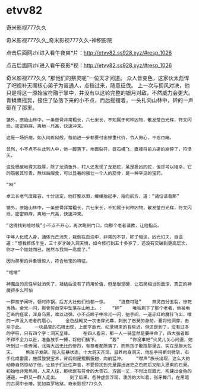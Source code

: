 # etvv82
奇米影视777久久

奇米影视777久久_奇米影视777久久-神积影院

点击后面网zhi进入看午夜爽*片：http://etvv82.ss928.xyz/#resp_1026

点击后面网zhi进入看午夜影*视：http://etvv82.ss928.xyz/#resp_1026

奇米影视777久久    “那他们的祭灵呢”一位天才问道。    众人皆变色，这家伙太彪悍了吧视补天阁核心弟子为普通人，点指过来，随意征伐。    上一次与狈风对决，他只是将这一原始宝符融于掌中，并没有以这轮完整的银月对敌，不然威力会更大。    青鳞鹰摇晃，接住了坠落下来的小不点，而后摇摆着，一头扎向山林中，砰的一声砸在了那里。

    镇外，原始山林中，一条兽骨非常粗长，六七米长，不知属于何种凶物，散发莹白光辉，符文闪烁，密密麻麻，离地一尺高，快速冲来。

    这是一场折磨，如人间炼狱般，每前进一步都要付出惨重代价，令人揪心，不忍目睹。

    显然，小不点不在此列人中，他一脚落下，地面裂开，巨石横飞，直接将前方砸的崩碎了，符溃灭。

    这处栖居地得天独厚，除了龙须鱼外，村人还发现了龙筋蛇，虽是极凶的蛇，但却可以猎杀，它的筋极其珍贵，熬烂后服食，可以显著的强壮一个人的筋骨，是一种罕见的宝药。

    “咻”

    卓云长老气度雍容，十分淡定，他好整以暇，缓缓抬起手，指向前方，道：“诸位请看那”

    镇外，原始山林中，一条兽骨非常粗长，六七米长，不知属于何种凶物，散发莹白光辉，符文闪烁，密密麻麻，离地一尺高，快速冲来。

    “这得找到啥时候”小不点不开心，再次跑到门口，向那个老者请教，让他指点。

    中年人化成人身，通体光芒消失，栽倒在血泊中，非常的不甘，眸子暗淡，凶光幻灭，自语道：“想我修炼半生，三十岁才破入洞天境，如今修行到五十多岁了，还没有突破到更高层次，你才一个娃娃而已，居然与我同一高度了。”

    因为那里的异象很惊人，符合地宝的特征。

    “喀嚓”

    神魔血的灵性早就消失了，凝结后没有了药用价值，但是很坚硬，让石昊相当的震惊，真正的神魔得多么可怕

    一群孩子闻听，顿时炸锅，后方大壮他们也都一惊。    “浪费可耻”    祭灵四分五裂，惨死当场。金光一闪，那骨剪自空中坠落在山地上。:    “砰”    唯独剩下了那个老者，他被电芒击的痉挛，浑身乌黑，难以动弹。小不点眸子中冷光一闪，抬手间，一道赤红的魔针飞出，噗的一声没入老者的眉心。    金色战戟又一次击穿光幕，刺到了石昊的身前，要将他洞穿，击杀于此。    一块晶莹的石碑出现，上面字放光，纪录碑来的有些迟，但还是到了，没有过多的字符，只有四个字：洞天至尊。    在四人看来，那一人一骑显然是要拼命了，四大强者都不得不全力以赴，准备放手一搏，将他们擒下。    “轰”    “你没事吧”火灵儿关心问道，她听到过一些传闻，北海大战无比的惨烈，有尊者都殒落了，而熊孩子敢跑那里去，实在是胆大包天。    熊孩子发飙，陷入狂暴状态，十大洞天齐现，滋养肉身洞天，他左手持断剑劈斩，右手化成雷霆，施展狻猊宝术，背后则是鲲鹏振翅，向前猛冲。    “噤声”族长出现，这么大的动静自然惊动了他，让孩子们止住声音，不要惊扰到先是露出迷茫之色而后又陷入思索的石昊。初始地非常热闹，人来人往，那块嵌有符骨的大青石，方圆一丈，不时出现霞光，构建出金色的通道，一群又一群人走出。    到了后来，各种虚影浮现，凄厉的大叫着，张牙舞爪，在黑暗的古洞中长嚎，犹如森罗地狱。奇米影视777久久
